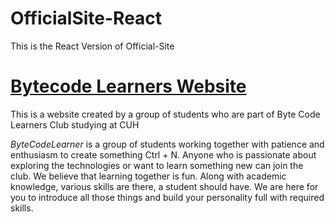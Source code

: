 # OfficialSite-React

This is the React Version of Official-Site

# [Bytecode Learners Website](https://bytecodelearners.tech/)

This is a website created by a group of students who are part of Byte Code Learners Club studying at CUH

_ByteCodeLearner_ is a group of students working together with patience and enthusiasm to create something Ctrl + N. Anyone who is passionate about exploring the technologies or want to learn something new can join the club. We believe that learning together is fun. Along with academic knowledge, various skills are there, a student should have. We are here for you to introduce all those things and build your personality full with required skills.
